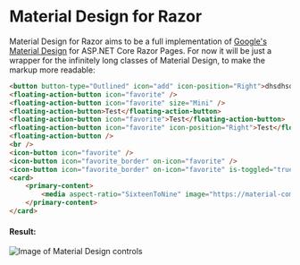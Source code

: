 # Material Design for Razor

Material Design for Razor aims to be a full implementation of [Google's Material Design](https://github.com/material-components/material-components-web) for ASP.NET Core Razor Pages.
For now it will be just a wrapper for the infinitely long classes of Material Design, to make the markup more readable:
```HTML
<button button-type="Outlined" icon="add" icon-position="Right">dhsdhsdh</button>
<floating-action-button icon="favorite" />
<floating-action-button icon="favorite" size="Mini" />
<floating-action-button>Test</floating-action-button>
<floating-action-button icon="favorite">Test</floating-action-button>
<floating-action-button icon="favorite" icon-position="Right">Test</floating-action-button>
<floating-action-button />
<br />
<icon-button icon="favorite" />
<icon-button icon="favorite_border" on-icon="favorite" />
<icon-button icon="favorite_border" on-icon="favorite" is-toggled="true" />
<card>
    <primary-content>
        <media aspect-ratio="SixteenToNine" image="https://material-components.github.io/material-components-web-catalog/static/media/photos/3x2/2.jpg"></media>
    </primary-content>
</card>
```
#### Result:

![Image of Material Design controls](https://pbs.twimg.com/media/D7GNt3kXYAIMfzT.jpg:large)